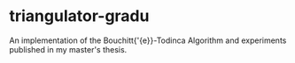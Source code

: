# triangulator-gradu
An implementation of the Bouchitt{\'{e}}-Todinca Algorithm and experiments published in my master's thesis.
